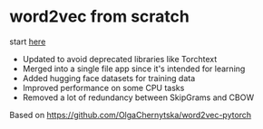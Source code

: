 # word2vec from scratch
start [here](word2vec.py)
 
- Updated to avoid deprecated libraries like Torchtext
- Merged into a single file app since it's intended for learning
- Added hugging face datasets for training data
- Improved performance on some CPU tasks
- Removed a lot of redundancy between SkipGrams and CBOW

Based on https://github.com/OlgaChernytska/word2vec-pytorch
